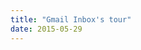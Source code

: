 ```yaml
---
title: "Gmail Inbox's tour"
date: 2015-05-29
---
```


<!-- https://uiwriting.tumblr.com/post/120192657324/im-trying-out-inbox-by-gmail-and-i-like-the -->

